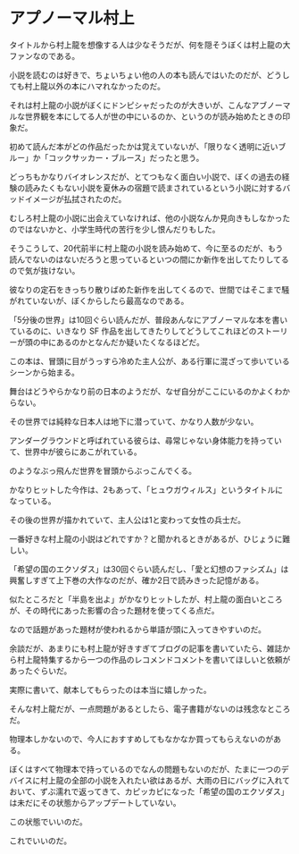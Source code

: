 # アプノーマル村上

タイトルから村上龍を想像する人は少なそうだが、何を隠そうぼくは村上龍の大ファンなのである。

小説を読むのは好きで、ちょいちょい他の人の本も読んではいたのだが、どうしても村上龍以外の本にハマれなかったのだ。

それは村上龍の小説がぼくにドンピシャだったのが大きいが、こんなアブノーマルな世界観を本にしてる人が世の中にいるのか、というのが読み始めたときの印象だ。

初めて読んだ本がどの作品だったかは覚えていないが、「限りなく透明に近いブルー」か「コックサッカー・ブルース」だったと思う。

どっちもかなりバイオレンスだが、とてつもなく面白い小説で、ぼくの過去の経験の読みたくもない小説を夏休みの宿題で読まされているという小説に対するバッドイメージが払拭されたのだ。

むしろ村上龍の小説に出会えていなければ、他の小説なんか見向きもしなかったのではないかと、小学生時代の苦行を少し恨んだりもした。

そうこうして、20代前半に村上龍の小説を読み始めて、今に至るのだが、もう読んでないのはないだろうと思っているといつの間にか新作を出してたりしてるので気が抜けない。

彼なりの定石をきっちり散りばめた新作を出してくるので、世間ではそこまで騒がれていないが、ぼくからしたら最高なのである。

「5分後の世界」は10回ぐらい読んだが、普段あんなにアブノーマルな本を書いているのに、いきなり SF 作品を出してきたりしてどうしてこれほどのストーリーが頭の中にあるのかとなんだか疑いたくなるほどだ。

この本は、冒頭に目がうっすら冷めた主人公が、ある行軍に混ざって歩いているシーンから始まる。

舞台はどうやらかなり前の日本のようだが、なぜ自分がここにいるのかよくわからない。

その世界では純粋な日本人は地下に潜っていて、かなり人数が少ない。

アンダーグラウンドと呼ばれている彼らは、尋常じゃない身体能力を持っていて、世界中が彼らにあこがれている。

のようなぶっ飛んだ世界を冒頭からぶっこんでくる。

かなりヒットした今作は、2もあって、「ヒュウガウィルス」というタイトルになっている。

その後の世界が描かれていて、主人公は1と変わって女性の兵士だ。

一番好きな村上龍の小説はどれですか？と聞かれるときがあるが、ひじょうに難しい。

「希望の国のエクソダス」は30回ぐらい読んだし、「愛と幻想のファシズム」は興奮しすぎて上下巻の大作なのだが、確か2日で読みきった記憶がある。

似たところだと「半島を出よ」がかなりヒットしたが、村上龍の面白いところが、その時代にあった影響の合った題材を使ってくる点だ。

なので話題があった題材が使われるから単語が頭に入ってきやすいのだ。

余談だが、あまりにも村上龍が好きすぎてブログの記事を書いていたら、雑誌から村上龍特集するから一つの作品のレコメンドコメントを書いてほしいと依頼があったぐらいだ。

実際に書いて、献本してもらったのは本当に嬉しかった。

そんな村上龍だが、一点問題があるとしたら、電子書籍がないのは残念なところだ。

物理本しかないので、今人におすすめしてもなかなか買ってもらえないのがある。

ぼくはすべて物理本で持っているのでなんの問題もないのだが、たまに一つのデバイスに村上龍の全部の小説を入れたい欲はあるが、大雨の日にバッグに入れておいて、ずぶ濡れで返ってきて、カピッカピになった「希望の国のエクソダス」は未だにその状態からアップデートしていない。

この状態でいいのだ。

これでいいのだ。

